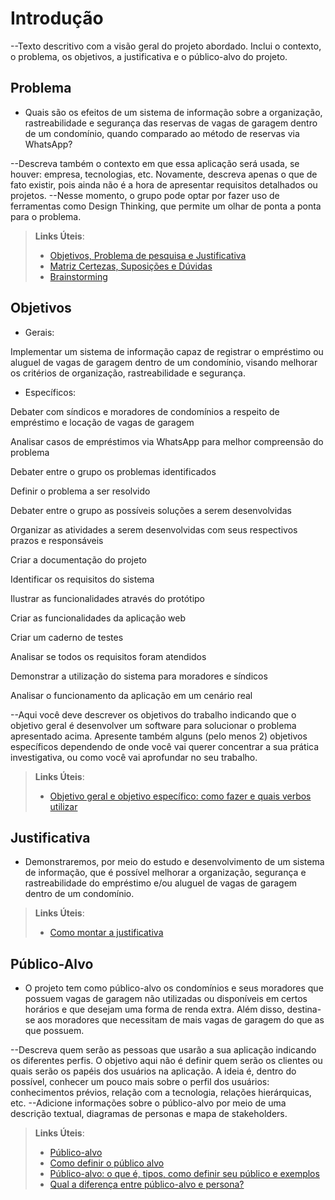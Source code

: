 # Introdução

--Texto descritivo com a visão geral do projeto abordado. Inclui o contexto, o problema, os objetivos, a justificativa e o público-alvo do projeto.

## Problema

* Quais são os efeitos de um sistema de informação sobre a organização, rastreabilidade e segurança das reservas de vagas de garagem dentro de um condomínio, quando comparado ao método de reservas via WhatsApp?

--Descreva também o contexto em que essa aplicação será usada, se  houver: empresa, tecnologias, etc. Novamente, descreva apenas o que de  fato existir, pois ainda não é a hora de apresentar requisitos  detalhados ou projetos.
--Nesse momento, o grupo pode optar por fazer uso  de ferramentas como Design Thinking, que permite um olhar de ponta a ponta para o problema.

> **Links Úteis**:
> - [Objetivos, Problema de pesquisa e Justificativa](https://medium.com/@versioparole/objetivos-problema-de-pesquisa-e-justificativa-c98c8233b9c3)
> - [Matriz Certezas, Suposições e Dúvidas](https://medium.com/educa%C3%A7%C3%A3o-fora-da-caixa/matriz-certezas-suposi%C3%A7%C3%B5es-e-d%C3%BAvidas-fa2263633655)
> - [Brainstorming](https://www.euax.com.br/2018/09/brainstorming/)

## Objetivos

* Gerais:

Implementar um sistema de informação capaz de registrar o empréstimo ou aluguel de vagas de garagem dentro de um condomínio, visando melhorar os critérios de organização, rastreabilidade e segurança.

* Específicos:

Debater com síndicos e moradores de condomínios a respeito de empréstimo e locação de vagas de garagem 

Analisar casos de empréstimos via WhatsApp para melhor compreensão do problema 

Debater entre o grupo os problemas identificados 

Definir o problema a ser resolvido 

Debater entre o grupo as possíveis soluções a serem desenvolvidas 

Organizar as atividades a serem desenvolvidas com seus respectivos prazos e responsáveis  

Criar a documentação do projeto 

Identificar os requisitos do sistema 

Ilustrar as funcionalidades através do protótipo  

Criar as funcionalidades da aplicação web 

Criar um caderno de testes 

Analisar se todos os requisitos foram atendidos 

Demonstrar a utilização do sistema para moradores e síndicos 

Analisar o funcionamento da aplicação em um cenário real 



--Aqui você deve descrever os objetivos do trabalho indicando que o objetivo geral é desenvolver um software para solucionar o problema apresentado acima. 
Apresente também alguns (pelo menos 2) objetivos específicos dependendo de onde você vai querer concentrar a sua prática investigativa, ou como você vai aprofundar no seu trabalho.
 
> **Links Úteis**:
> - [Objetivo geral e objetivo específico: como fazer e quais verbos utilizar](https://blog.mettzer.com/diferenca-entre-objetivo-geral-e-objetivo-especifico/)

## Justificativa

* Demonstraremos, por meio do estudo e desenvolvimento de um sistema de informação, que é possível melhorar a organização, segurança e rastreabilidade do empréstimo e/ou aluguel de vagas de garagem dentro de um condomínio.

> **Links Úteis**:
> - [Como montar a justificativa](https://guiadamonografia.com.br/como-montar-justificativa-do-tcc/)

## Público-Alvo

* O projeto tem como público-alvo os condomínios e seus moradores que possuem vagas de garagem não utilizadas ou disponíveis em certos horários e que desejam uma forma de renda extra. Além disso, destina-se aos moradores que necessitam de mais vagas de garagem do que as que possuem.

--Descreva quem serão as pessoas que usarão a sua aplicação indicando os diferentes perfis. O objetivo aqui não é definir quem serão os clientes ou quais serão os papéis dos usuários na aplicação. A ideia é, dentro do possível, conhecer um pouco mais sobre o perfil dos usuários: conhecimentos prévios, relação com a tecnologia, relações
hierárquicas, etc.
--Adicione informações sobre o público-alvo por meio de uma descrição textual, diagramas de personas e mapa de stakeholders.


> **Links Úteis**:
> - [Público-alvo](https://blog.hotmart.com/pt-br/publico-alvo/)
> - [Como definir o público alvo](https://exame.com/pme/5-dicas-essenciais-para-definir-o-publico-alvo-do-seu-negocio/)
> - [Público-alvo: o que é, tipos, como definir seu público e exemplos](https://klickpages.com.br/blog/publico-alvo-o-que-e/)
> - [Qual a diferença entre público-alvo e persona?](https://rockcontent.com/blog/diferenca-publico-alvo-e-persona/)
